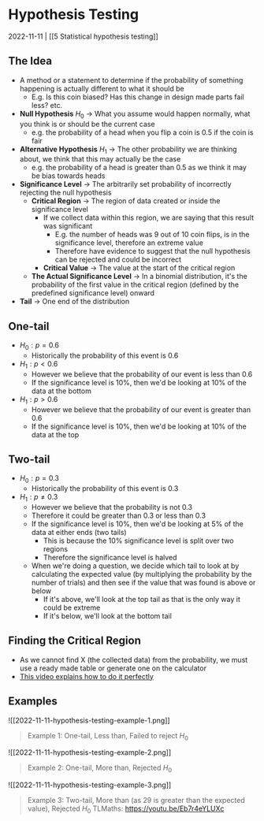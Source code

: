 # Hypothesis Testing
2022-11-11 | [[5 Statistical hypothesis testing]]

## The Idea
- A method or a statement to determine if the probability of something happening is actually different to what it should be
	- E.g. Is this coin biased? Has this change in design made parts fail less? etc.
- **Null Hypothesis** $H_0$ -> What you assume would happen normally, what you think is or should be the current case 
	- e.g. the probability of a head when you flip a coin is 0.5 if the coin is fair
- **Alternative Hypothesis** $H_1$ -> The other probability we are thinking about, we think that this may actually be the case
	- e.g. the probability of a head is greater than 0.5 as we think it may be bias towards heads
- **Significance Level** -> The arbitrarily set probability of incorrectly rejecting the null hypothesis
	- **Critical Region** -> The region of data created or inside the significance level
		- If we collect data within this region, we are saying that this result was significant
			- E.g. the number of heads was 9 out of 10 coin flips, is in the significance level, therefore an extreme value
			- Therefore have evidence to suggest that the null hypothesis can be rejected and could be incorrect
		- **Critical Value** -> The value at the start of the critical region
	- **The Actual Significance Level** -> In a binomial distribution, it's the probability of the first value in the critical region (defined by the predefined significance level) onward
- **Tail** -> One end of the distribution 

## One-tail
- $H_0: p = 0.6$
	- Historically the probability of this event is 0.6
- $H_1: p < 0.6$
	- However we believe that the probability of our event is less than 0.6
	- If the significance level is 10%, then we'd be looking at 10% of the data at the bottom
- $H_1: p > 0.6$
	- However we believe that the probability of our event is greater than 0.6
	- If the significance level is 10%, then we'd be looking at 10% of the data at the top

## Two-tail
- $H_0: p = 0.3$ 
	- Historically the probability of this event is 0.3
- $H_1: p \neq 0.3$
	- However we believe that the probability is not 0.3
	- Therefore it could be greater than 0.3 or less than 0.3
	- If the significance level is 10%, then we'd be looking at 5% of the data at either ends (two tails)
		- This is because the 10% significance level is split over two regions
		- Therefore the significance level is halved
	- When we're doing a question, we decide which tail to look at by calculating the expected value (by multiplying the probability by the number of trials) and then see if the value that was found is above or below
		- If it's above, we'll look at the top tail as that is the only way it could be extreme
		- If it's below, we'll look at the bottom tail

## Finding the Critical Region
- As we cannot find X (the collected data) from the probability, we must use a ready made table or generate one on the calculator
- [This video explains how to do it perfectly](https://youtu.be/xwlkpT4LLmg)

## Examples
![[2022-11-11-hypothesis-testing-example-1.png]]
> Example 1: One-tail, Less than, Failed to reject $H_0$

![[2022-11-11-hypothesis-testing-example-2.png]]
> Example 2: One-tail, More than, Rejected $H_0$

![[2022-11-11-hypothesis-testing-example-3.png]]
> Example 3: Two-tail, More than (as 29 is greater than the expected value), Rejected $H_0$
> TLMaths: https://youtu.be/Eb7r4eYLUXc
